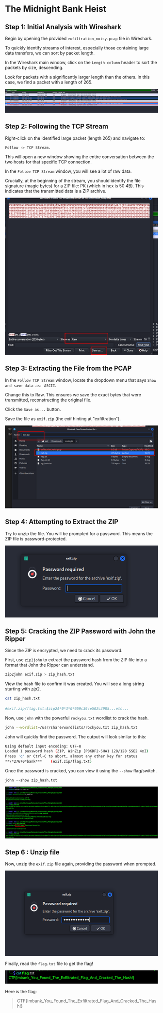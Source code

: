 # The Midnight Bank Heist

## Step 1: Initial Analysis with Wireshark

Begin by opening the provided `exfiltration_noisy.pcap` file in Wireshark.

To quickly identify streams of interest, especially those containing large data transfers, we can sort by packet length.

In the Wireshark main window, click on the `Length column` header to sort the packets by size, descending.

Look for packets with a significantly larger length than the others. In this case, we find a packet with a length of 265.

![alt text](image-1.png)

## Step 2: Following the TCP Stream

Right-click on the identified large packet (length 265) and navigate to:

    Follow -> TCP Stream.

This will open a new window showing the entire conversation between the two hosts for that specific TCP connection.

In the `Follow TCP Stream` window, you will see a lot of raw data. 

Crucially, at the beginning of the stream, you should identify the file signature (magic bytes) for a ZIP file: PK (which in hex is 50 4B). This indicates that the transmitted data is a ZIP archive.

![alt text](image-2.png)

## Step 3: Extracting the File from the PCAP

In the `Follow TCP Stream` window, locate the dropdown menu that says `Show and save data as: ASCII`.

Change this to Raw. This ensures we save the exact bytes that were transmitted, reconstructing the original file.

Click the `Save as...` button.

Save the file as `exif.zip` (the exif hinting at "exfiltration").

![alt text](image-3.png)

## Step 4: Attempting to Extract the ZIP

Try to unzip the file. You will be prompted for a password. This means the ZIP file is password-protected.

![alt text](image-4.png)

## Step 5: Cracking the ZIP Password with John the Ripper

Since the ZIP is encrypted, we need to crack its password.

First, use `zip2john` to extract the password hash from the ZIP file into a format that John the Ripper can understand.

```bash
zip2john exif.zip > zip_hash.txt
```

View the hash file to confirm it was created. You will see a long string starting with $zip2$.

```bash
cat zip_hash.txt

#exif.zip/flag.txt:$zip2$*0*3*0*659c39ce502c3985...etc...
```

Now, use `john` with the powerful `rockyou.txt` wordlist to crack the hash.

```bash
john --wordlist=/usr/share/wordlists/rockyou.txt zip_hash.txt
```

John will quickly find the password. The output will look similar to this:

```bash
Using default input encoding: UTF-8
Loaded 1 password hash (ZIP, WinZip [PBKDF2-SHA1 128/128 SSE2 4x])
Press 'q' or Ctrl-C to abort, almost any other key for status
**\*27670*bank***    (exif.zip/flag.txt)
```

Once the password is cracked, you can view it using the `--show` flag/switch.

```bahs
john --show zip_hash.txt
```

![alt text](image-5.png)

## Step 6 : Unzip file

Now, unzip the `exif.zip` file again, providing the password when prompted.

![alt text](image-6.png)

Finally, read the `flag.txt` file to get the flag!

![alt text](image-7.png)

Here is the flag:

> CTF{Imbank_You_Found_The_Exfiltrated_Flag_And_Cracked_The_Hash!}
